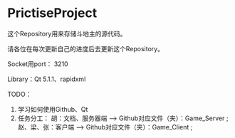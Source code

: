 PrictiseProject
===============
这个Repository用来存储斗地主的源代码。

请各位在每次更新自己的进度后去更新这个Repository。

Socket用port： 3210

Library：Qt 5.1.1、rapidxml

TODO：

1. 学习如何使用Github、Qt
2. 任务分工：
    胡：文档、服务器端 --> Github对应文件（夹）：Game_Server ; 
    赵、梁、张：客户端 --> Github对应文件（夹）：Game_Client ; 
  
